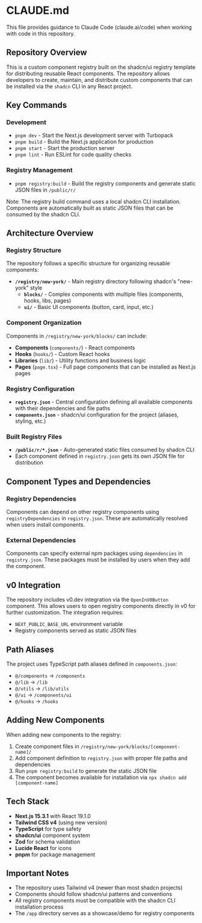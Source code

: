 # CLAUDE.md

This file provides guidance to Claude Code (claude.ai/code) when working with code in this repository.

## Repository Overview

This is a custom component registry built on the shadcn/ui registry template for distributing reusable React components. The repository allows developers to create, maintain, and distribute custom components that can be installed via the `shadcn` CLI in any React project.

## Key Commands

### Development
- `pnpm dev` - Start the Next.js development server with Turbopack
- `pnpm build` - Build the Next.js application for production
- `pnpm start` - Start the production server
- `pnpm lint` - Run ESLint for code quality checks

### Registry Management
- `pnpm registry:build` - Build the registry components and generate static JSON files in `/public/r/`

Note: The registry build command uses a local shadcn CLI installation. Components are automatically built as static JSON files that can be consumed by the shadcn CLI.

## Architecture Overview

### Registry Structure
The repository follows a specific structure for organizing reusable components:

- **`/registry/new-york/`** - Main registry directory following shadcn's "new-york" style
  - **`blocks/`** - Complex components with multiple files (components, hooks, libs, pages)
  - **`ui/`** - Basic UI components (button, card, input, etc.)

### Component Organization
Components in `/registry/new-york/blocks/` can include:
- **Components** (`components/`) - React components
- **Hooks** (`hooks/`) - Custom React hooks  
- **Libraries** (`lib/`) - Utility functions and business logic
- **Pages** (`page.tsx`) - Full page components that can be installed as Next.js pages

### Registry Configuration
- **`registry.json`** - Central configuration defining all available components with their dependencies and file paths
- **`components.json`** - shadcn/ui configuration for the project (aliases, styling, etc.)

### Built Registry Files
- **`/public/r/*.json`** - Auto-generated static files consumed by shadcn CLI
- Each component defined in `registry.json` gets its own JSON file for distribution

## Component Types and Dependencies

### Registry Dependencies
Components can depend on other registry components using `registryDependencies` in `registry.json`. These are automatically resolved when users install components.

### External Dependencies  
Components can specify external npm packages using `dependencies` in `registry.json`. These packages must be installed by users when they add the component.

## v0 Integration

The repository includes v0.dev integration via the `OpenInV0Button` component. This allows users to open registry components directly in v0 for further customization. The integration requires:
- `NEXT_PUBLIC_BASE_URL` environment variable
- Registry components served as static JSON files

## Path Aliases

The project uses TypeScript path aliases defined in `components.json`:
- `@/components` → `/components`
- `@/lib` → `/lib`  
- `@/utils` → `/lib/utils`
- `@/ui` → `/components/ui`
- `@/hooks` → `/hooks`

## Adding New Components

When adding new components to the registry:

1. Create component files in `/registry/new-york/blocks/[component-name]/`
2. Add component definition to `registry.json` with proper file paths and dependencies
3. Run `pnpm registry:build` to generate the static JSON file
4. The component becomes available for installation via `npx shadcn add [component-name]`

## Tech Stack

- **Next.js 15.3.1** with React 19.1.0
- **Tailwind CSS v4** (using new version)
- **TypeScript** for type safety
- **shadcn/ui** component system
- **Zod** for schema validation
- **Lucide React** for icons
- **pnpm** for package management

## Important Notes

- The repository uses Tailwind v4 (newer than most shadcn projects)
- Components should follow shadcn/ui patterns and conventions
- All registry components must be compatible with the shadcn CLI installation process
- The `/app` directory serves as a showcase/demo for registry components